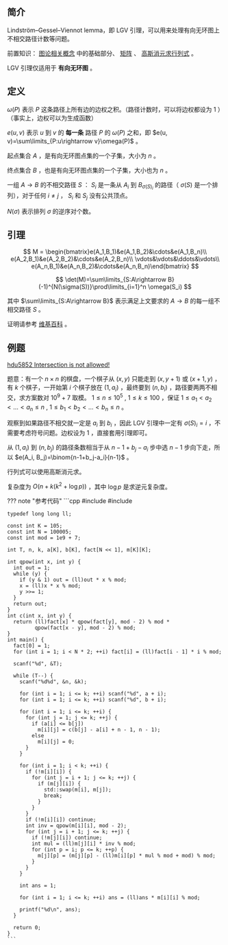 ## 简介

Lindström–Gessel–Viennot lemma，即 LGV 引理，可以用来处理有向无环图上不相交路径计数等问题。

前置知识： [图论相关概念](./concept.md) 中的基础部分、 [矩阵](../math/matrix.md) 、 [高斯消元求行列式](../math/gauss.md) 。

LGV 引理仅适用于 **有向无环图** 。

## 定义

 $\omega(P)$ 表示 $P$ 这条路径上所有边的边权之积。（路径计数时，可以将边权都设为 $1$ ）（事实上，边权可以为生成函数）

 $e(u, v)$ 表示 $u$ 到 $v$ 的 **每一条** 路径 $P$ 的 $\omega(P)$ 之和，即 $e(u, v)=\sum\limits_{P:u\rightarrow v}\omega(P)$ 。

起点集合 $A$ ，是有向无环图点集的一个子集，大小为 $n$ 。

终点集合 $B$ ，也是有向无环图点集的一个子集，大小也为 $n$ 。

一组 $A\rightarrow B$ 的不相交路径 $S$ ： $S_i$ 是一条从 $A_i$ 到 $B_{\sigma(S)_i}$ 的路径（ $\sigma(S)$ 是一个排列），对于任何 $i\ne j$ ， $S_i$ 和 $S_j$ 没有公共顶点。

 $N(\sigma)$ 表示排列 $\sigma$ 的逆序对个数。

## 引理

$$
M = \begin{bmatrix}e(A_1,B_1)&e(A_1,B_2)&\cdots&e(A_1,B_n)\\
e(A_2,B_1)&e(A_2,B_2)&\cdots&e(A_2,B_n)\\
\vdots&\vdots&\ddots&\vdots\\
e(A_n,B_1)&e(A_n,B_2)&\cdots&e(A_n,B_n)\end{bmatrix}
$$

$$
\det(M)=\sum\limits_{S:A\rightarrow B}(-1)^{N(\sigma(S))}\prod\limits_{i=1}^n \omega(S_i)
$$

其中 $\sum\limits_{S:A\rightarrow B}$ 表示满足上文要求的 $A\rightarrow B$ 的每一组不相交路径 $S$ 。

证明请参考 [维基百科](https://en.wikipedia.org/wiki/Lindström–Gessel–Viennot_lemma) 。

## 例题

 [hdu5852 Intersection is not allowed!](http://acm.hdu.edu.cn/showproblem.php?pid=5852) 

题意：有一个 $n\times n$ 的棋盘，一个棋子从 $(x, y)$ 只能走到 $(x, y+1)$ 或 $(x + 1, y)$ ，有 $k$ 个棋子，一开始第 $i$ 个棋子放在 $(1, a_i)$ ，最终要到 $(n, b_i)$ ，路径要两两不相交，求方案数对 $10^9+7$ 取模。 $1\le n\le 10^5$ , $1\le k\le 100$ ，保证 $1\le a_1<a_2<\dots<a_n\le n$ , $1\le b_1<b_2<\dots<b_n\le n$ 。

观察到如果路径不相交就一定是 $a_i$ 到 $b_i$ ，因此 LGV 引理中一定有 $\sigma(S)_i=i$ ，不需要考虑符号问题。边权设为 $1$ ，直接套用引理即可。

从 $(1, a_i)$ 到 $(n, b_j)$ 的路径条数相当于从 $n-1+b_j-a_i$ 步中选 $n-1$ 步向下走，所以 $e(A_i, B_j)=\binom{n-1+b_j-a_i}{n-1}$ 。

行列式可以使用高斯消元求。

复杂度为 $O(n+k(k^2 + \log p))$ ，其中 $\log p$ 是求逆元复杂度。

??? note "参考代码"
    ```cpp
    #include <algorithm>
    #include <cstdio>
    
    typedef long long ll;
    
    const int K = 105;
    const int N = 100005;
    const int mod = 1e9 + 7;
    
    int T, n, k, a[K], b[K], fact[N << 1], m[K][K];
    
    int qpow(int x, int y) {
      int out = 1;
      while (y) {
        if (y & 1) out = (ll)out * x % mod;
        x = (ll)x * x % mod;
        y >>= 1;
      }
      return out;
    }
    int c(int x, int y) {
      return (ll)fact[x] * qpow(fact[y], mod - 2) % mod *
             qpow(fact[x - y], mod - 2) % mod;
    }
    int main() {
      fact[0] = 1;
      for (int i = 1; i < N * 2; ++i) fact[i] = (ll)fact[i - 1] * i % mod;
    
      scanf("%d", &T);
    
      while (T--) {
        scanf("%d%d", &n, &k);
    
        for (int i = 1; i <= k; ++i) scanf("%d", a + i);
        for (int i = 1; i <= k; ++i) scanf("%d", b + i);
    
        for (int i = 1; i <= k; ++i) {
          for (int j = 1; j <= k; ++j) {
            if (a[i] <= b[j])
              m[i][j] = c(b[j] - a[i] + n - 1, n - 1);
            else
              m[i][j] = 0;
          }
        }
    
        for (int i = 1; i < k; ++i) {
          if (!m[i][i]) {
            for (int j = i + 1; j <= k; ++j) {
              if (m[j][i]) {
                std::swap(m[i], m[j]);
                break;
              }
            }
          }
          if (!m[i][i]) continue;
          int inv = qpow(m[i][i], mod - 2);
          for (int j = i + 1; j <= k; ++j) {
            if (!m[j][i]) continue;
            int mul = (ll)m[j][i] * inv % mod;
            for (int p = i; p <= k; ++p) {
              m[j][p] = (m[j][p] - (ll)m[i][p] * mul % mod + mod) % mod;
            }
          }
        }
    
        int ans = 1;
    
        for (int i = 1; i <= k; ++i) ans = (ll)ans * m[i][i] % mod;
    
        printf("%d\n", ans);
      }
    
      return 0;
    }
    ```
